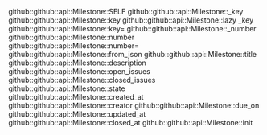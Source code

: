 github::github::api::Milestone::SELF
github::github::api::Milestone::_key
github::github::api::Milestone::key
github::github::api::Milestone::lazy _key
github::github::api::Milestone::key=
github::github::api::Milestone::_number
github::github::api::Milestone::number
github::github::api::Milestone::number=
github::github::api::Milestone::from_json
github::github::api::Milestone::title
github::github::api::Milestone::description
github::github::api::Milestone::open_issues
github::github::api::Milestone::closed_issues
github::github::api::Milestone::state
github::github::api::Milestone::created_at
github::github::api::Milestone::creator
github::github::api::Milestone::due_on
github::github::api::Milestone::updated_at
github::github::api::Milestone::closed_at
github::github::api::Milestone::init